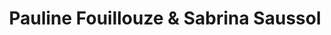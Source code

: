 ---
title: "Pauline Fouillouze & Sabrina Saussol"
url: /montpellier/pauline-fouillouze-et-sabrina-saussol/
shop: vêtements
---
